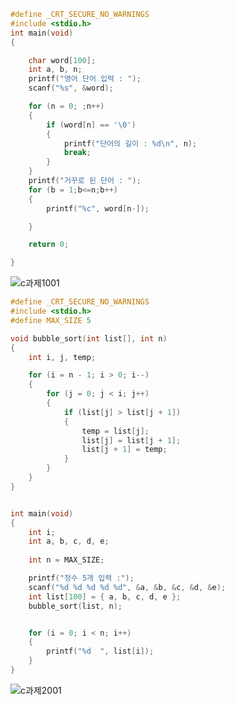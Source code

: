 ```c
#define _CRT_SECURE_NO_WARNINGS
#include <stdio.h>
int main(void) 
{

    char word[100];
    int a, b, n;
    printf("영어 단어 입력 : ");
    scanf("%s", &word);

    for (n = 0; ;n++) 
    {
        if (word[n] == '\0') 
        {
            printf("단어의 길이 : %d\n", n);
            break;
        }
    }
    printf("거꾸로 된 단어 : ");
    for (b = 1;b<=n;b++) 
    {
        printf("%c", word[n-]);

    }

    return 0;

}
```
![c과제1001](https://user-images.githubusercontent.com/81094980/119544810-10a31280-bdcd-11eb-8bd4-f8d41228533f.jpg)

```c
#define _CRT_SECURE_NO_WARNINGS
#include <stdio.h>
#define MAX_SIZE 5

void bubble_sort(int list[], int n)
{
    int i, j, temp;

    for (i = n - 1; i > 0; i--)
    {
        for (j = 0; j < i; j++)
        {
            if (list[j] > list[j + 1])
            {
                temp = list[j];
                list[j] = list[j + 1];
                list[j + 1] = temp;
            }
        }
    }
}


int main(void)
{
    int i;
    int a, b, c, d, e;
  
    int n = MAX_SIZE;

    printf("정수 5개 입력 :");
    scanf("%d %d %d %d %d", &a, &b, &c, &d, &e);
    int list[100] = { a, b, c, d, e };
    bubble_sort(list, n);


    for (i = 0; i < n; i++)
    {
        printf("%d  ", list[i]);
    }
}
```
![c과제2001](https://user-images.githubusercontent.com/81094980/119544926-2dd7e100-bdcd-11eb-8e62-e3546dcc503f.jpg)
